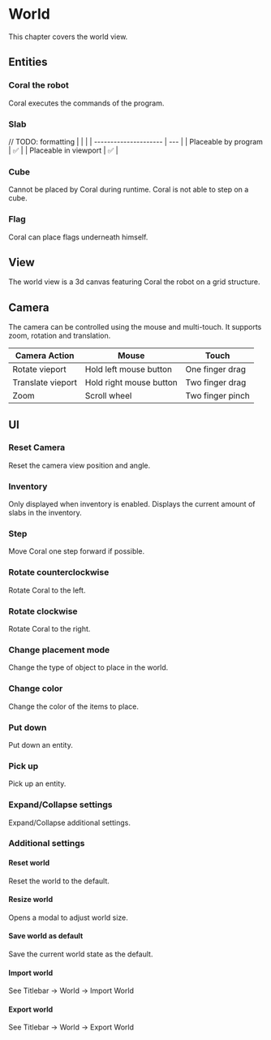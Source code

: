 # World

This chapter covers the world view.

## Entities

### Coral the robot

Coral executes the commands of the program.

### Slab

// TODO: formatting
|                       |     |
| --------------------- | --- |
| Placeable by program  | ✅   |
| Placeable in viewport | ✅   |

### Cube

Cannot be placed by Coral during runtime. Coral is not able to step on a cube.

### Flag

Coral can place flags underneath himself.

## View

The world view is a 3d canvas featuring Coral the robot on a grid structure.

## Camera

The camera can be controlled using the mouse and multi-touch. It supports zoom, rotation and translation.

| Camera Action     | Mouse                   | Touch            |
| ----------------- | ----------------------- | ---------------- |
| Rotate vieport    | Hold left mouse button  | One finger drag  |
| Translate vieport | Hold right mouse button | Two finger drag  |
| Zoom              | Scroll wheel            | Two finger pinch |

## UI

### Reset Camera

Reset the camera view position and angle.

### Inventory

Only displayed when inventory is enabled. Displays the current amount of slabs in the inventory.

### Step

Move Coral one step forward if possible.

### Rotate counterclockwise

Rotate Coral to the left.

### Rotate clockwise

Rotate Coral to the right.

### Change placement mode

Change the type of object to place in the world.

### Change color

Change the color of the items to place.

### Put down

Put down an entity.

### Pick up

Pick up an entity.

### Expand/Collapse settings

Expand/Collapse additional settings.

### Additional settings

#### Reset world

Reset the world to the default.

#### Resize world

Opens a modal to adjust world size.

#### Save world as default

Save the current world state as the default.

#### Import world

See Titlebar -> World -> Import World

#### Export world

See Titlebar -> World -> Export World
